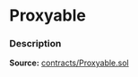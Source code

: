 # Proxyable

### Description <a id="description"></a>

**Source:** [contracts/Proxyable.sol](https://github.com/perifinance/peri-finance/blob/master/contracts/Proxyable.sol)

